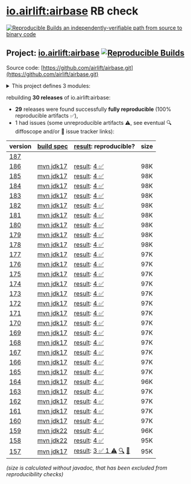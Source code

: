 [io.airlift:airbase](https://central.sonatype.com/artifact/io.airlift/airbase/versions) RB check
=======

[![Reproducible Builds](https://reproducible-builds.org/images/logos/rb.svg) an independently-verifiable path from source to binary code](https://reproducible-builds.org/)

## Project: [io.airlift:airbase](https://central.sonatype.com/artifact/io.airlift/airbase/versions) [![Reproducible Builds](https://img.shields.io/endpoint?url=https://raw.githubusercontent.com/jvm-repo-rebuild/reproducible-central/master/content/io/airlift/airbase/badge.json)](https://github.com/jvm-repo-rebuild/reproducible-central/blob/master/content/io/airlift/airbase/README.md)

Source code: [https://github.com/airlift/airbase.git](https://github.com/airlift/airbase.git)

<details><summary>This project defines 3 modules:</summary>

* [io.airlift:airbase](https://central.sonatype.com/artifact/io.airlift/airbase/overview)
* [io.airlift:airbase-policy](https://central.sonatype.com/artifact/io.airlift/airbase-policy/overview)
* [io.airlift:airbase-root](https://central.sonatype.com/artifact/io.airlift/airbase-root/overview)
</details>

rebuilding **30 releases** of io.airlift:airbase:
- **29** releases were found successfully **fully reproducible** (100% reproducible artifacts :white_check_mark:),
- 1 had issues (some unreproducible artifacts :warning:, see eventual :mag: diffoscope and/or :memo: issue tracker links):

| version | [build spec](/BUILDSPEC.md) | [result](https://reproducible-builds.org/docs/jvm/): reproducible? | size |
| -- | --------- | ------ | -- |
| [187](https://central.sonatype.com/artifact/io.airlift/airbase/187/pom) | | | |
| [186](https://central.sonatype.com/artifact/io.airlift/airbase/186/pom) | [mvn jdk17](airbase-186.buildspec) | [result](airbase-186.buildinfo): [4 :white_check_mark: ](airbase-186.buildcompare) | 98K |
| [185](https://central.sonatype.com/artifact/io.airlift/airbase/185/pom) | [mvn jdk17](airbase-185.buildspec) | [result](airbase-185.buildinfo): [4 :white_check_mark: ](airbase-185.buildcompare) | 98K |
| [184](https://central.sonatype.com/artifact/io.airlift/airbase/184/pom) | [mvn jdk17](airbase-184.buildspec) | [result](airbase-184.buildinfo): [4 :white_check_mark: ](airbase-184.buildcompare) | 98K |
| [183](https://central.sonatype.com/artifact/io.airlift/airbase/183/pom) | [mvn jdk17](airbase-183.buildspec) | [result](airbase-183.buildinfo): [4 :white_check_mark: ](airbase-183.buildcompare) | 98K |
| [182](https://central.sonatype.com/artifact/io.airlift/airbase/182/pom) | [mvn jdk17](airbase-182.buildspec) | [result](airbase-182.buildinfo): [4 :white_check_mark: ](airbase-182.buildcompare) | 98K |
| [181](https://central.sonatype.com/artifact/io.airlift/airbase/181/pom) | [mvn jdk17](airbase-181.buildspec) | [result](airbase-181.buildinfo): [4 :white_check_mark: ](airbase-181.buildcompare) | 98K |
| [180](https://central.sonatype.com/artifact/io.airlift/airbase/180/pom) | [mvn jdk17](airbase-180.buildspec) | [result](airbase-180.buildinfo): [4 :white_check_mark: ](airbase-180.buildcompare) | 98K |
| [179](https://central.sonatype.com/artifact/io.airlift/airbase/179/pom) | [mvn jdk17](airbase-179.buildspec) | [result](airbase-179.buildinfo): [4 :white_check_mark: ](airbase-179.buildcompare) | 98K |
| [178](https://central.sonatype.com/artifact/io.airlift/airbase/178/pom) | [mvn jdk17](airbase-178.buildspec) | [result](airbase-178.buildinfo): [4 :white_check_mark: ](airbase-178.buildcompare) | 98K |
| [177](https://central.sonatype.com/artifact/io.airlift/airbase/177/pom) | [mvn jdk17](airbase-177.buildspec) | [result](airbase-177.buildinfo): [4 :white_check_mark: ](airbase-177.buildcompare) | 97K |
| [176](https://central.sonatype.com/artifact/io.airlift/airbase/176/pom) | [mvn jdk17](airbase-176.buildspec) | [result](airbase-176.buildinfo): [4 :white_check_mark: ](airbase-176.buildcompare) | 97K |
| [175](https://central.sonatype.com/artifact/io.airlift/airbase/175/pom) | [mvn jdk17](airbase-175.buildspec) | [result](airbase-175.buildinfo): [4 :white_check_mark: ](airbase-175.buildcompare) | 97K |
| [174](https://central.sonatype.com/artifact/io.airlift/airbase/174/pom) | [mvn jdk17](airbase-174.buildspec) | [result](airbase-174.buildinfo): [4 :white_check_mark: ](airbase-174.buildcompare) | 97K |
| [173](https://central.sonatype.com/artifact/io.airlift/airbase/173/pom) | [mvn jdk17](airbase-173.buildspec) | [result](airbase-173.buildinfo): [4 :white_check_mark: ](airbase-173.buildcompare) | 97K |
| [172](https://central.sonatype.com/artifact/io.airlift/airbase/172/pom) | [mvn jdk17](airbase-172.buildspec) | [result](airbase-172.buildinfo): [4 :white_check_mark: ](airbase-172.buildcompare) | 97K |
| [171](https://central.sonatype.com/artifact/io.airlift/airbase/171/pom) | [mvn jdk17](airbase-171.buildspec) | [result](airbase-171.buildinfo): [4 :white_check_mark: ](airbase-171.buildcompare) | 97K |
| [170](https://central.sonatype.com/artifact/io.airlift/airbase/170/pom) | [mvn jdk17](airbase-170.buildspec) | [result](airbase-170.buildinfo): [4 :white_check_mark: ](airbase-170.buildcompare) | 97K |
| [169](https://central.sonatype.com/artifact/io.airlift/airbase/169/pom) | [mvn jdk17](airbase-169.buildspec) | [result](airbase-169.buildinfo): [4 :white_check_mark: ](airbase-169.buildcompare) | 97K |
| [168](https://central.sonatype.com/artifact/io.airlift/airbase/168/pom) | [mvn jdk17](airbase-168.buildspec) | [result](airbase-168.buildinfo): [4 :white_check_mark: ](airbase-168.buildcompare) | 97K |
| [167](https://central.sonatype.com/artifact/io.airlift/airbase/167/pom) | [mvn jdk17](airbase-167.buildspec) | [result](airbase-167.buildinfo): [4 :white_check_mark: ](airbase-167.buildcompare) | 97K |
| [166](https://central.sonatype.com/artifact/io.airlift/airbase/166/pom) | [mvn jdk17](airbase-166.buildspec) | [result](airbase-166.buildinfo): [4 :white_check_mark: ](airbase-166.buildcompare) | 97K |
| [165](https://central.sonatype.com/artifact/io.airlift/airbase/165/pom) | [mvn jdk17](airbase-165.buildspec) | [result](airbase-165.buildinfo): [4 :white_check_mark: ](airbase-165.buildcompare) | 97K |
| [164](https://central.sonatype.com/artifact/io.airlift/airbase/164/pom) | [mvn jdk17](airbase-164.buildspec) | [result](airbase-164.buildinfo): [4 :white_check_mark: ](airbase-164.buildcompare) | 96K |
| [163](https://central.sonatype.com/artifact/io.airlift/airbase/163/pom) | [mvn jdk17](airbase-163.buildspec) | [result](airbase-163.buildinfo): [4 :white_check_mark: ](airbase-163.buildcompare) | 97K |
| [162](https://central.sonatype.com/artifact/io.airlift/airbase/162/pom) | [mvn jdk17](airbase-162.buildspec) | [result](airbase-162.buildinfo): [4 :white_check_mark: ](airbase-162.buildcompare) | 97K |
| [161](https://central.sonatype.com/artifact/io.airlift/airbase/161/pom) | [mvn jdk17](airbase-161.buildspec) | [result](airbase-161.buildinfo): [4 :white_check_mark: ](airbase-161.buildcompare) | 97K |
| [160](https://central.sonatype.com/artifact/io.airlift/airbase/160/pom) | [mvn jdk17](airbase-160.buildspec) | [result](airbase-160.buildinfo): [4 :white_check_mark: ](airbase-160.buildcompare) | 97K |
| [159](https://central.sonatype.com/artifact/io.airlift/airbase/159/pom) | [mvn jdk22](airbase-159.buildspec) | [result](airbase-159.buildinfo): [4 :white_check_mark: ](airbase-159.buildcompare) | 96K |
| [158](https://central.sonatype.com/artifact/io.airlift/airbase/158/pom) | [mvn jdk22](airbase-158.buildspec) | [result](airbase-158.buildinfo): [4 :white_check_mark: ](airbase-158.buildcompare) | 95K |
| [157](https://central.sonatype.com/artifact/io.airlift/airbase/157/pom) | [mvn jdk17](airbase-157.buildspec) | [result](airbase-157.buildinfo): [3 :white_check_mark:  1 :warning:](airbase-157.buildcompare) [:mag:](airbase-157.diffoscope) [:memo:](https://github.com/airlift/airbase/pull/413) | 95K |

<i>(size is calculated without javadoc, that has been excluded from reproducibility checks)</i>

